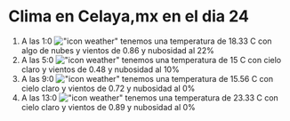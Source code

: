 # Clima en Celaya,mx en el dia 24

1. A las 1:0 !["icon weather"](http://openweathermap.org/img/w/02n.png) tenemos una temperatura de 18.33 C con algo de nubes y  vientos de 0.86 y nubosidad al 22%
1. A las 5:0 !["icon weather"](http://openweathermap.org/img/w/01n.png) tenemos una temperatura de 15 C con cielo claro y  vientos de 0.48 y nubosidad al 10%
1. A las 9:0 !["icon weather"](http://openweathermap.org/img/w/01d.png) tenemos una temperatura de 15.56 C con cielo claro y  vientos de 0.72 y nubosidad al 0%
1. A las 13:0 !["icon weather"](http://openweathermap.org/img/w/01d.png) tenemos una temperatura de 23.33 C con cielo claro y  vientos de 0.89 y nubosidad al 0%
